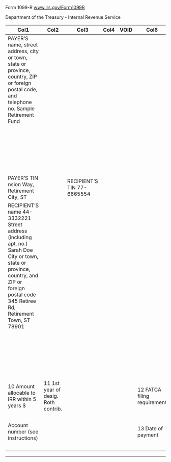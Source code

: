 Form 1099-R www.irs.gov/Form1099R


Department of the Treasury - Internal Revenue Service

|Col1|Col2|Col3|Col4|VOID|Col6|Col7|Col8|Col9|Col10|Col11|Col12|
|---|---|---|---|---|---|---|---|---|---|---|---|
|PAYER’S name, street address, city or town, state or province, country, ZIP or foreign postal code, and telephone no. Sample Retirement Fund|||||||1 Gross distribution $||OMB No. 1545-0119 2025 1099-R Form|||
||||||||2a Taxable amount $|||||
||||||||2b Taxable amount Total not determined distribution||||Copy 1 For State, City, or Local Tax Department|
|PAYER’S TIN nsion Way, Retirement City, ST||RECIPIENT’S TIN 77-6665554|||||3 Capital gain (included in box 2a) $ 15000.00||4 Federal income tax withheld $ 13000.00|||
|RECIPIENT’S name 44-3332221 Street address (including apt. no.) Sarah Doe City or town, state or province, country, and ZIP or foreign postal code 345 Retiree Rd, Retirement Town, ST 78901|||||||5 Employee contributions/ Designated Roth contributions or insurance premiums $ 800.00||6 Net unrealized appreciation in employer’s securities $|||
||||||||7 Distribution code(s)|IRA/ SEP/ SIMPLE|8 Other $|%||
||||||||9a Your percentage of total distribution %||9b Total employee contributions $|||
|10 Amount allocable to IRR within 5 years $|11 1st year of desig. Roth contrib.||||12 FATCA filing requirement||14 State tax withheld $ 200.00||15 State/Payer’s state no.||16 State distribution $|
||||||||$||||$|
|Account number (see instructions)|||||13 Date of payment||17 Local tax withheld $||18 Name of locality||19 Local distribution $|
||||||||$||||$|


-----

